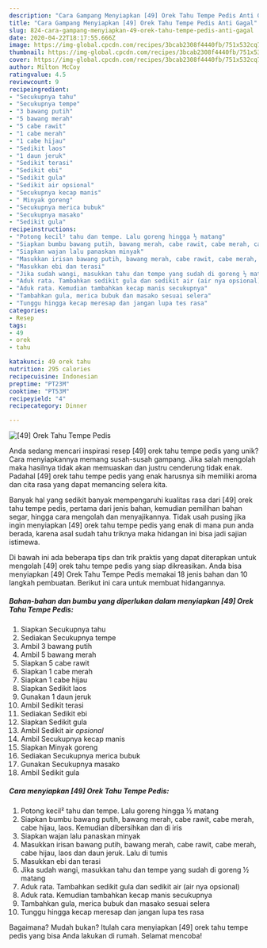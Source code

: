 ```yaml
---
description: "Cara Gampang Menyiapkan [49] Orek Tahu Tempe Pedis Anti Gagal"
title: "Cara Gampang Menyiapkan [49] Orek Tahu Tempe Pedis Anti Gagal"
slug: 824-cara-gampang-menyiapkan-49-orek-tahu-tempe-pedis-anti-gagal
date: 2020-04-22T18:17:55.666Z
image: https://img-global.cpcdn.com/recipes/3bcab2308f4440fb/751x532cq70/49-orek-tahu-tempe-pedis-foto-resep-utama.jpg
thumbnail: https://img-global.cpcdn.com/recipes/3bcab2308f4440fb/751x532cq70/49-orek-tahu-tempe-pedis-foto-resep-utama.jpg
cover: https://img-global.cpcdn.com/recipes/3bcab2308f4440fb/751x532cq70/49-orek-tahu-tempe-pedis-foto-resep-utama.jpg
author: Milton McCoy
ratingvalue: 4.5
reviewcount: 9
recipeingredient:
- "Secukupnya tahu"
- "Secukupnya tempe"
- "3 bawang putih"
- "5 bawang merah"
- "5 cabe rawit"
- "1 cabe merah"
- "1 cabe hijau"
- "Sedikit laos"
- "1 daun jeruk"
- "Sedikit terasi"
- "Sedikit ebi"
- "Sedikit gula"
- "Sedikit air opsional"
- "Secukupnya kecap manis"
- " Minyak goreng"
- "Secukupnya merica bubuk"
- "Secukupnya masako"
- "Sedikit gula"
recipeinstructions:
- "Potong kecil² tahu dan tempe. Lalu goreng hingga ½ matang"
- "Siapkan bumbu bawang putih, bawang merah, cabe rawit, cabe merah, cabe hijau, laos. Kemudian dibersihkan dan di iris"
- "Siapkan wajan lalu panaskan minyak"
- "Masukkan irisan bawang putih, bawang merah, cabe rawit, cabe merah, cabe hijau, laos dan daun jeruk. Lalu di tumis"
- "Masukkan ebi dan terasi"
- "Jika sudah wangi, masukkan tahu dan tempe yang sudah di goreng ½ matang"
- "Aduk rata. Tambahkan sedikit gula dan sedikit air (air nya opsional)"
- "Aduk rata. Kemudian tambahkan kecap manis secukupnya"
- "Tambahkan gula, merica bubuk dan masako sesuai selera"
- "Tunggu hingga kecap meresap dan jangan lupa tes rasa"
categories:
- Resep
tags:
- 49
- orek
- tahu

katakunci: 49 orek tahu 
nutrition: 295 calories
recipecuisine: Indonesian
preptime: "PT23M"
cooktime: "PT53M"
recipeyield: "4"
recipecategory: Dinner

---
```



![[49] Orek Tahu Tempe Pedis](https://img-global.cpcdn.com/recipes/3bcab2308f4440fb/751x532cq70/49-orek-tahu-tempe-pedis-foto-resep-utama.jpg)

Anda sedang mencari inspirasi resep [49] orek tahu tempe pedis yang unik? Cara menyiapkannya memang susah-susah gampang. Jika salah mengolah maka hasilnya tidak akan memuaskan dan justru cenderung tidak enak. Padahal [49] orek tahu tempe pedis yang enak harusnya sih memiliki aroma dan cita rasa yang dapat memancing selera kita.

Banyak hal yang sedikit banyak mempengaruhi kualitas rasa dari [49] orek tahu tempe pedis, pertama dari jenis bahan, kemudian pemilihan bahan segar, hingga cara mengolah dan menyajikannya. Tidak usah pusing jika ingin menyiapkan [49] orek tahu tempe pedis yang enak di mana pun anda berada, karena asal sudah tahu triknya maka hidangan ini bisa jadi sajian istimewa.




Di bawah ini ada beberapa tips dan trik praktis yang dapat diterapkan untuk mengolah [49] orek tahu tempe pedis yang siap dikreasikan. Anda bisa menyiapkan [49] Orek Tahu Tempe Pedis memakai 18 jenis bahan dan 10 langkah pembuatan. Berikut ini cara untuk membuat hidangannya.

<!--inarticleads1-->

##### Bahan-bahan dan bumbu yang diperlukan dalam menyiapkan [49] Orek Tahu Tempe Pedis:

1. Siapkan Secukupnya tahu
1. Sediakan Secukupnya tempe
1. Ambil 3 bawang putih
1. Ambil 5 bawang merah
1. Siapkan 5 cabe rawit
1. Siapkan 1 cabe merah
1. Siapkan 1 cabe hijau
1. Siapkan Sedikit laos
1. Gunakan 1 daun jeruk
1. Ambil Sedikit terasi
1. Sediakan Sedikit ebi
1. Siapkan Sedikit gula
1. Ambil Sedikit air *opsional*
1. Ambil Secukupnya kecap manis
1. Siapkan  Minyak goreng
1. Sediakan Secukupnya merica bubuk
1. Gunakan Secukupnya masako
1. Ambil Sedikit gula




<!--inarticleads2-->

##### Cara menyiapkan [49] Orek Tahu Tempe Pedis:

1. Potong kecil² tahu dan tempe. Lalu goreng hingga ½ matang
1. Siapkan bumbu bawang putih, bawang merah, cabe rawit, cabe merah, cabe hijau, laos. Kemudian dibersihkan dan di iris
1. Siapkan wajan lalu panaskan minyak
1. Masukkan irisan bawang putih, bawang merah, cabe rawit, cabe merah, cabe hijau, laos dan daun jeruk. Lalu di tumis
1. Masukkan ebi dan terasi
1. Jika sudah wangi, masukkan tahu dan tempe yang sudah di goreng ½ matang
1. Aduk rata. Tambahkan sedikit gula dan sedikit air (air nya opsional)
1. Aduk rata. Kemudian tambahkan kecap manis secukupnya
1. Tambahkan gula, merica bubuk dan masako sesuai selera
1. Tunggu hingga kecap meresap dan jangan lupa tes rasa




Bagaimana? Mudah bukan? Itulah cara menyiapkan [49] orek tahu tempe pedis yang bisa Anda lakukan di rumah. Selamat mencoba!
